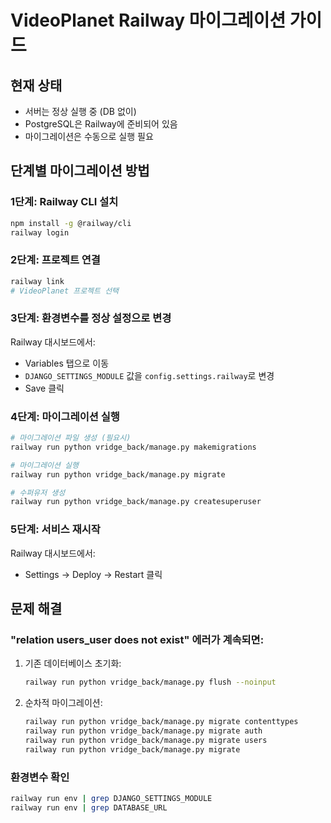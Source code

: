 # VideoPlanet Railway 마이그레이션 가이드

## 현재 상태
- 서버는 정상 실행 중 (DB 없이)
- PostgreSQL은 Railway에 준비되어 있음
- 마이그레이션은 수동으로 실행 필요

## 단계별 마이그레이션 방법

### 1단계: Railway CLI 설치
```bash
npm install -g @railway/cli
railway login
```

### 2단계: 프로젝트 연결
```bash
railway link
# VideoPlanet 프로젝트 선택
```

### 3단계: 환경변수를 정상 설정으로 변경
Railway 대시보드에서:
- Variables 탭으로 이동
- `DJANGO_SETTINGS_MODULE` 값을 `config.settings.railway`로 변경
- Save 클릭

### 4단계: 마이그레이션 실행
```bash
# 마이그레이션 파일 생성 (필요시)
railway run python vridge_back/manage.py makemigrations

# 마이그레이션 실행
railway run python vridge_back/manage.py migrate

# 수퍼유저 생성
railway run python vridge_back/manage.py createsuperuser
```

### 5단계: 서비스 재시작
Railway 대시보드에서:
- Settings → Deploy → Restart 클릭

## 문제 해결

### "relation users_user does not exist" 에러가 계속되면:
1. 기존 데이터베이스 초기화:
   ```bash
   railway run python vridge_back/manage.py flush --noinput
   ```

2. 순차적 마이그레이션:
   ```bash
   railway run python vridge_back/manage.py migrate contenttypes
   railway run python vridge_back/manage.py migrate auth
   railway run python vridge_back/manage.py migrate users
   railway run python vridge_back/manage.py migrate
   ```

### 환경변수 확인
```bash
railway run env | grep DJANGO_SETTINGS_MODULE
railway run env | grep DATABASE_URL
```